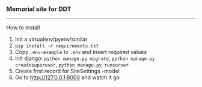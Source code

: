 ### Memorial site for DDT
- - -

How to install

1. Init a virtualenv/pyenv/similar
2. `pip install -r requirements.txt`
3. Copy `.env-example` to `.env` and insert required values
4. Init django: `python manage.py migrate`, `python manage.py createsuperuser`, `python manage.py runserver`
5. Create first record for SiteSettings -model
6. Go to http://127.0.0.1:8000 and watch it go
